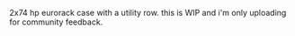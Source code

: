 2x74 hp eurorack case with a utility row. this is WIP and i'm only uploading for community feedback. 
